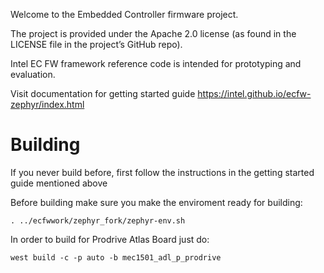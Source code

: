 Welcome to the Embedded Controller firmware project.

The project is provided under the Apache 2.0 license (as found in the LICENSE file in the project’s GitHub repo).

Intel EC FW framework reference code is intended for prototyping and evaluation.

Visit documentation for getting started guide https://intel.github.io/ecfw-zephyr/index.html

# Building

If you never build before, first follow the instructions in the getting started guide mentioned above

Before building make sure you make the enviroment ready for building:
```shell
. ../ecfwwork/zephyr_fork/zephyr-env.sh
```
In order to build for Prodrive Atlas Board just do:
```shell
west build -c -p auto -b mec1501_adl_p_prodrive
```
